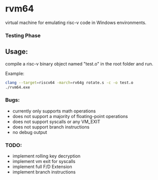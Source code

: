 # rvm64
virtual machine for emulating risc-v code in Windows environments.

### Testing Phase
## Usage:
compile a risc-v binary object named "test.o" in the root folder and run.

Example:
```sh
clang --target=riscv64 -march=rv64g rotate.s -c -o test.o
./rvm64.exe
```

### Bugs:
- currently only supports math operations
- does not support a majority of floating-point operations
- does not support syscalls or any VM_EXIT
- does not support branch instructions
- no debug output
### TODO:
- implement rolling key decryption
- implement vm exit for syscalls
- implement full F/D Extension
- implement branch instructions
